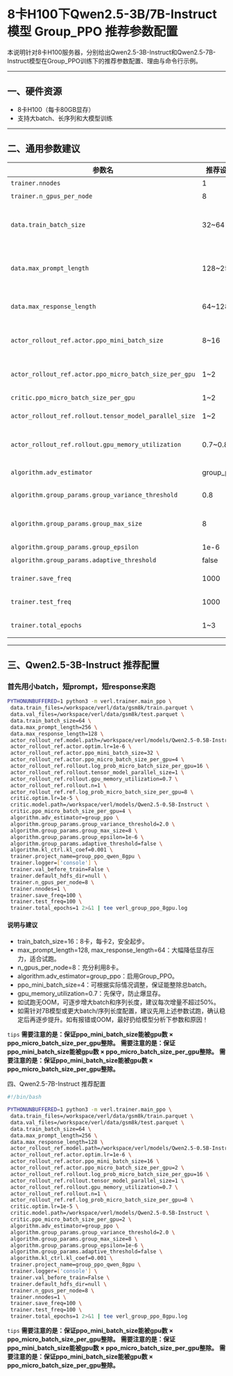 # 8卡H100下Qwen2.5-3B/7B-Instruct模型 Group_PPO 推荐参数配置

本说明针对8卡H100服务器，分别给出Qwen2.5-3B-Instruct和Qwen2.5-7B-Instruct模型在Group_PPO训练下的推荐参数配置、理由与命令行示例。

---

## 一、硬件资源
- 8卡H100（每卡80GB显存）
- 支持大batch、长序列和大模型训练

---

## 二、通用参数建议

| 参数名 | 推荐设置 | 说明 |
|---|---|---|
| `trainer.nnodes` | 1 | 单机 |
| `trainer.n_gpus_per_node` | 8 | 8卡 |
| `data.train_batch_size` | 32~64 | 总batch，分到每卡4~8，保证不OOM |
| `data.max_prompt_length` | 128~256 | GSM8K等任务，128~256足够 |
| `data.max_response_length` | 64~128 | 生成任务，64~128较常见 |
| `actor_rollout_ref.actor.ppo_mini_batch_size` | 8~16 | 取决于总batch和梯度累积 |
| `actor_rollout_ref.actor.ppo_micro_batch_size_per_gpu` | 1~2 | 单卡微batch，防止OOM |
| `critic.ppo_micro_batch_size_per_gpu` | 1~2 | 同上 |
| `actor_rollout_ref.rollout.tensor_model_parallel_size` | 1~2 | 3B可1，7B建议2 |
| `actor_rollout_ref.rollout.gpu_memory_utilization` | 0.7~0.8 | H100显存大，可适当提高 |
| `algorithm.adv_estimator` | group_ppo | 启用Group_PPO |
| `algorithm.group_params.group_variance_threshold` | 0.8 | 分组阈值，默认即可 |
| `algorithm.group_params.group_max_size` | 8 | 分组最大长度，默认即可 |
| `algorithm.group_params.group_epsilon` | 1e-6 | 默认即可 |
| `algorithm.group_params.adaptive_threshold` | false | 默认即可 |
| `trainer.save_freq` | 1000 | 视数据量调整 |
| `trainer.test_freq` | 1000 | 视数据量调整 |
| `trainer.total_epochs` | 1~3 | 视任务和数据量调整 |

---

## 三、Qwen2.5-3B-Instruct 推荐配置

### 首先用小batch，短prompt，短response来跑
```bash
PYTHONUNBUFFERED=1 python3 -m verl.trainer.main_ppo \
 data.train_files=/workspace/verl/data/gsm8k/train.parquet \
 data.val_files=/workspace/verl/data/gsm8k/test.parquet \
 data.train_batch_size=64 \
 data.max_prompt_length=256 \
 data.max_response_length=128 \
 actor_rollout_ref.model.path=/workspace/verl/models/Qwen2.5-0.5B-Instruct \
 actor_rollout_ref.actor.optim.lr=1e-6 \
 actor_rollout_ref.actor.ppo_mini_batch_size=32 \
 actor_rollout_ref.actor.ppo_micro_batch_size_per_gpu=4 \
 actor_rollout_ref.rollout.log_prob_micro_batch_size_per_gpu=16 \
 actor_rollout_ref.rollout.tensor_model_parallel_size=1 \
 actor_rollout_ref.rollout.gpu_memory_utilization=0.7 \
 actor_rollout_ref.rollout.n=1 \
 actor_rollout_ref.ref.log_prob_micro_batch_size_per_gpu=8 \
 critic.optim.lr=1e-5 \
 critic.model.path=/workspace/verl/models/Qwen2.5-0.5B-Instruct \
 critic.ppo_micro_batch_size_per_gpu=4 \
 algorithm.adv_estimator=group_ppo \
 algorithm.group_params.group_variance_threshold=2.0 \
 algorithm.group_params.group_max_size=8 \
 algorithm.group_params.group_epsilon=1e-6 \
 algorithm.group_params.adaptive_threshold=false \
 algorithm.kl_ctrl.kl_coef=0.001 \
 trainer.project_name=group_ppo_qwen_8gpu \
 trainer.logger=['console'] \
 trainer.val_before_train=False \
 trainer.default_hdfs_dir=null \
 trainer.n_gpus_per_node=8 \
 trainer.nnodes=1 \
 trainer.save_freq=100 \
 trainer.test_freq=100 \
 trainer.total_epochs=1 2>&1 | tee verl_group_ppo_8gpu.log 
```

#### 说明与建议
- train_batch_size=16：8卡，每卡2，安全起步。
- max_prompt_length=128, max_response_length=64：大幅降低显存压力，适合试跑。
- n_gpus_per_node=8：充分利用8卡。
- algorithm.adv_estimator=group_ppo：启用Group_PPO。
- ppo_mini_batch_size=4：可根据实际情况调整，保证能整除总batch。
- gpu_memory_utilization=0.7：先保守，防止爆显存。
- 如试跑无OOM，可逐步增大batch和序列长度，建议每次增量不超过50%。
- 如需针对7B模型或更大batch/序列长度配置，建议先用上述参数试跑，确认稳定后再逐步提升。如有报错或OOM，最好扔给模型分析下参数和原因！

`tips`
**需要注意的是：保证ppo_mini_batch_size能被gpu数 × ppo_micro_batch_size_per_gpu整除。**
**需要注意的是：保证ppo_mini_batch_size能被gpu数 × ppo_micro_batch_size_per_gpu整除。**
**需要注意的是：保证ppo_mini_batch_size能被gpu数 × ppo_micro_batch_size_per_gpu整除。**

四、Qwen2.5-7B-Instruct 推荐配置
```bash
#!/bin/bash

PYTHONUNBUFFERED=1 python3 -m verl.trainer.main_ppo \
 data.train_files=/workspace/verl/data/gsm8k/train.parquet \
 data.val_files=/workspace/verl/data/gsm8k/test.parquet \
 data.train_batch_size=64 \
 data.max_prompt_length=256 \
 data.max_response_length=128 \
 actor_rollout_ref.model.path=/workspace/verl/models/Qwen2.5-0.5B-Instruct \
 actor_rollout_ref.actor.optim.lr=1e-6 \
 actor_rollout_ref.actor.ppo_mini_batch_size=16 \
 actor_rollout_ref.actor.ppo_micro_batch_size_per_gpu=2 \
 actor_rollout_ref.rollout.log_prob_micro_batch_size_per_gpu=16 \
 actor_rollout_ref.rollout.tensor_model_parallel_size=1 \
 actor_rollout_ref.rollout.gpu_memory_utilization=0.7 \
 actor_rollout_ref.rollout.n=1 \
 actor_rollout_ref.ref.log_prob_micro_batch_size_per_gpu=8 \
 critic.optim.lr=1e-5 \
 critic.model.path=/workspace/verl/models/Qwen2.5-0.5B-Instruct \
 critic.ppo_micro_batch_size_per_gpu=2 \
 algorithm.adv_estimator=group_ppo \
 algorithm.group_params.group_variance_threshold=2.0 \
 algorithm.group_params.group_max_size=8 \
 algorithm.group_params.group_epsilon=1e-6 \
 algorithm.group_params.adaptive_threshold=false \
 algorithm.kl_ctrl.kl_coef=0.001 \
 trainer.project_name=group_ppo_qwen_8gpu \
 trainer.logger=['console'] \
 trainer.val_before_train=False \
 trainer.default_hdfs_dir=null \
 trainer.n_gpus_per_node=8 \
 trainer.nnodes=1 \
 trainer.save_freq=100 \
 trainer.test_freq=100 \
 trainer.total_epochs=1 2>&1 | tee verl_group_ppo_8gpu.log 


```
`tips`
**需要注意的是：保证ppo_mini_batch_size能被gpu数 × ppo_micro_batch_size_per_gpu整除。**
**需要注意的是：保证ppo_mini_batch_size能被gpu数 × ppo_micro_batch_size_per_gpu整除。**
**需要注意的是：保证ppo_mini_batch_size能被gpu数 × ppo_micro_batch_size_per_gpu整除。**
